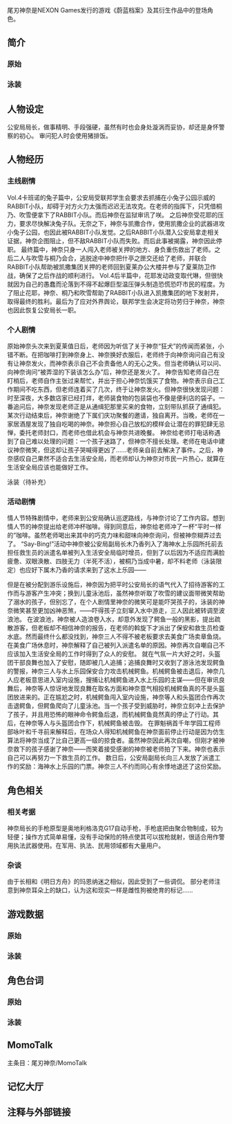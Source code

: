 尾刃神奈是NEXON Games发行的游戏《蔚蓝档案》及其衍生作品中的登场角色。

## 简介

### 原始

### 泳装

## 人物设定
公安局局长，做事精明、手段强硬，虽然有时也会身处漩涡而妥协，却还是身怀警察的初心。
审问犯人时会使用猪排饭。

## 人物经历

### 主线剧情
Vol.4卡班诺的兔子篇中，公安局受联邦学生会要求去抓捕在小兔子公园示威的RABBIT小队，却碍于对方火力太强而迟迟无法攻克。在老师的指挥下，只凭借桐乃、吹雪便拿下了RABBIT小队。而后神奈在监狱审讯了咲。
之后神奈受花耶的压力，要求尽快解决兔子队。无奈之下，神奈与凯撒合作，使用凯撒企业的武器进攻小兔子公园，也因此被RABBIT小队发觉。之后RABBIT小队潜入公安局拿走相关证据，神奈企图阻止，但不敌RABBIT小队而失败。而后此事被揭露，神奈因此停职。
最终篇中，神奈只身一人闯入老师被关押的地方、身负重伤救出了老师。之后二人与吹雪与桐乃会合，逃脱途中神奈把什亭之匣交还给了老师，并联合RABBIT小队帮助被凯撒集团关押的老师回到夏莱办公大楼并参与了夏莱防卫作战，确保了之后作战的顺利进行。
Vol.4后半篇中，花耶发动政变取代琳，但很快就因为自己的愚蠢而沦落到不得不起爆巨型温压弹头制造恐慌恐吓市民的程度。为了阻止花耶，神奈、桐乃和吹雪帮助了RABBIT小队进入凯撒集团的地下发射井，取得最终的胜利。最后为了应对外界舆论，联邦学生会决定将功劳归于神奈，神奈也因此恢复公安局长一职。

### 个人剧情
原始神奈头次来到夏莱值日后，老师因为听信了关于神奈“狂犬”的传闻而紧张，小错不断。在把咖啡打到神奈身上、神奈换好衣服后，老师终于向神奈询问自己有没有让神奈发火，而神奈表示自己不会责备他人的无心之失。但当老师确认可以问、向神奈询问“被弄湿的下装该怎么办”后，神奈还是发火了。
神奈告知老师自己在盯梢后，老师自作主张过来帮忙，并出于担心神奈饥饿买了食物。神奈表示自己工作期间不吃东西，但老师连着买了几次，终于让神奈发火。但神奈很快发现问题：时至深夜，大多数店家已经打烊，老师装食物的包装袋也不像是便利店的袋子。一番追问后，神奈发现老师正是从通缉犯那里买来的食物，立刻带队抓获了通缉犯。
某次行动结束后，神奈谢绝了下属们庆功聚餐的邀请，独自离开。当晚，老师在一家居酒屋发现了独自吃喝的神奈。神奈担心自己放松的模样会让潜在的罪犯肆无忌惮，委托老师封口，而老师也借此机会与神奈共进晚餐。
神奈给老师打电话称遇到了自己难以处理的问题：一个孩子迷路了，但神奈不擅长处理。老师在电话中建议神奈微笑，但这却让孩子哭喊得更凶了……老师亲自前去解决了事件。之后，神奈感叹自己果然不适合去生活安全局，而老师却认为神奈对市民一片热心，就算在生活安全局应该也能做好工作。

泳装（待补充）

### 活动剧情
情人节特殊剧情中，老师来到公安局确认巡逻路线，与神奈讨论了工作内容。想到情人节的神奈提出给老师冲杯咖啡。得到同意后，神奈给老师冲了一杯“平时一样的”咖啡。虽然老师喝出来其中的巧克力味和甜味向神奈询问，但被神奈糊弄过去了。
“Say-Bing!”活动中神奈被公安局副局长木乃香列入了海神水上乐园所托前去担任救生员的派遣名单被列入生活安全局临时增员，但到了以后因为不适应而满脸疲惫、双眼涣散、四肢无力（半死不活），被桐乃当成中暑，却不料老师（泳装限定）也应好下属木乃香的请求来到了这水上乐园——

但是在被分配到游乐设施后，神奈因为把平时公安局长的语气代入了招待游客的工作而与游客产生冲突；换到儿童泳池后，虽然神奈听取了吹雪的建议面带微笑帮助了溺水的孩子，但别忘了，在个人剧情里神奈的微笑可是能吓哭孩子的，泳装的神奈微笑甚至更加凶神恶煞，——吓得孩子立刻窜入水中游走，三人因此被转调至波浪池。
在波浪池，神奈被人造浪卷入水，却意外发现了鳄鱼一般的黑影，提出疏散游客，但老板却不相信神奈的报告，在老师的斡旋下才派出了保安和救生员检查水底。然而最终什么都没找到，神奈三人不得不被老板要求去美食广场卖章鱼烧。在美食广场休息时，神奈解释了自己被列入派遣名单的原因。神奈再次自嘲自己不应该加入生活安全局的工作时得到了众人的安慰。
就在气氛一片大好之时，头盔团干部良舞也加入了安慰，随即被几人追捕；追捕良舞时又收到了游泳池发现鳄鱼的警报，神奈三人与水上乐园保安合力攻击机械鳄鱼。机械鳄鱼被击退后，神奈几人应老板意思进入室内设施，搜捕让机械鳄鱼进入水上乐园的主谋——但在审讯良舞后，神奈等人惊讶地发现良舞在取名方面和神奈意气相投机械鳄鱼真的不是头盔团放进来的。正在尴尬之时，机械鳄鱼闯入室内设施，神奈等人和头盔团合作再次击退鳄鱼，但鳄鱼爬向了儿童泳池。当一个孩子受到威胁时，神奈立刻冲上去保护了孩子，并且用恐怖的眼神命令鳄鱼后退，而机械鳄鱼竟然真的停止了行动。其后，在神奈等人与头盔团合作下，机械鳄鱼被击毁。
在罪魁祸首千年学园工程师部咏叶和千寻前来解释后，在场众人得知机械鳄鱼在神奈面前停止行动是因为仿生算法将神奈当成了比自己更高一级的掠食者。虽然神奈因此再次自嘲，但刚才被神奈救下的孩子感谢了神奈——而笑着接受感谢的神奈被老师拍了下来。神奈也表示自己可以再努力一下救生员的工作。
数日后，公安局副局长向三人发放了派遣工作的奖励：海神水上乐园的门票。神奈三人不约而同心有余悸地退还了这份奖励。

## 角色相关

### 相关考据
神奈局长的手枪原型是奥地利格洛克G17自动手枪，手枪底把由聚合物制成，较为轻便；操作方式简单易懂，没有手动保险的特点使其可以拔枪就射，很适合用作警用执法武器使用。在军用、执法、民用领域都有大量用户。

### 杂谈
由于长相和《明日方舟》的玛恩纳迷之相似，因此受到了一些调侃。
部分老师注意到神奈耳朵上的缺口，认为这和现实一样是雌性狗被绝育的标记……

## 游戏数据

### 原始

### 泳装

## 角色台词

### 原始

### 泳装

## MomoTalk
主条目：尾刃神奈/MomoTalk

## 记忆大厅

		

## 注释与外部链接